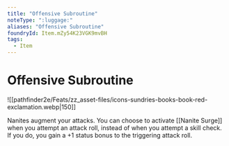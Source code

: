 ```yaml
---
title: "Offensive Subroutine"
noteType: ":luggage:"
aliases: "Offensive Subroutine"
foundryId: Item.mZy54K23VGK9mvBH
tags:
  - Item
---
```


# Offensive Subroutine
![[pathfinder2e/Feats/zz_asset-files/icons-sundries-books-book-red-exclamation.webp|150]]

Nanites augment your attacks. You can choose to activate [[Nanite Surge]] when you attempt an attack roll, instead of when you attempt a skill check. If you do, you gain a +1 status bonus to the triggering attack roll.

